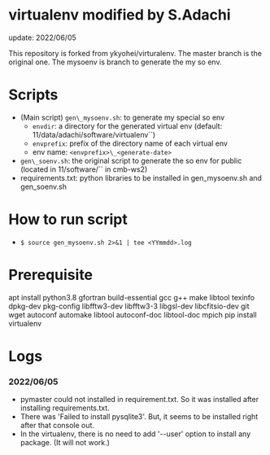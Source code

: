 # virtualenv modified by S.Adachi
update: 2022/06/05

This repository is forked from ykyohei/virturalenv.
The master branch is the original one.
The mysoenv is branch to generate the my so env.

# Scripts
- (Main script) ``gen\_mysoenv.sh``: to generate my special so env
  - ``envdir``: a directory for the generated virtual env (default: 11/data/adachi/software/virtualenv``)
  - ``envprefix``: prefix of the directory name of each virtual env
  - env name: ``<envprefix>\_<generate-date>``
- ``gen\_soenv.sh``: the original script to generate the so env for public (located in 11/software/`` in cmb-ws2)
- requirements.txt: python libraries to be installed in gen\_mysoenv.sh and gen\_soenv.sh

# How to run script
- ``$ source gen_mysoenv.sh 2>&1 | tee <YYmmdd>.log ``

# Prerequisite
apt install python3.8 gfortran build-essential gcc g++ make libtool texinfo dpkg-dev pkg-config libfftw3-dev libfftw3-3 libgsl-dev libcfitsio-dev git wget autoconf automake libtool autoconf-doc libtool-doc mpich
pip install virtualenv

# Logs
### 2022/06/05
- pymaster could not installed in requirement.txt. So it was installed after installing requirements.txt.
- There was 'Failed to install pysqlite3'. But, it seems to be installed right after that console out.
- In the virtualenv, there is no need to add '--user' option to install any package. (It will not work.) 
